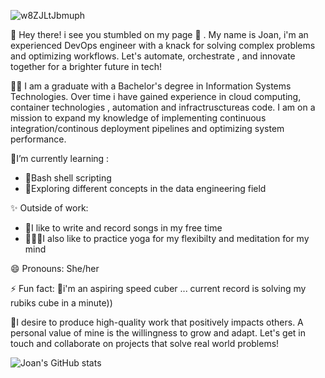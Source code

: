
![w8ZJLtJbmuph](https://github.com/joanafanana/joanafanana/assets/68906597/cdfa7754-8cd3-4226-b998-3f65313a6778)



👋 Hey there! i see you stumbled on my page 👀 . My name is Joan, i'm an experienced DevOps engineer with a knack for solving complex problems and optimizing workflows. Let's automate, orchestrate , and innovate together for a brighter future in tech!

👩‍🎓 I am a graduate with a Bachelor's degree in Information Systems Technologies. Over time i have gained experience in cloud computing, container technologies , automation and infractrusctureas code. I am on a mission to expand my knowledge of implementing continuous integration/continous deployment pipelines and optimizing system performance.


<p>🌱I’m currently learning :</p>
<ul>
      <li>👾Bash shell scripting</li>
      <li>🤖Exploring different concepts in the data engineering field</li>
      </ul>
     
 <p>✨ Outside of work:</p>
   <ul>
      <li>🎵I like to write and record songs in my free time</li>
      <li>🧘🏾‍♀️I also like to practice yoga for my flexibilty and meditation for my mind</li>
      </ul>

😄 Pronouns: She/her
 
⚡ Fun fact:
      🎲i'm an aspiring speed cuber ... current record is solving my rubiks cube in a minute))
    
🎯I desire to produce high-quality work that positively impacts others. A personal value of mine is the willingness to grow and adapt. Let's get in touch and collaborate on projects that solve real world 
     problems!


![Joan's GitHub stats](https://github-readme-stats.vercel.app/api?username=joanafanana&show_icons=true&theme=radical)
